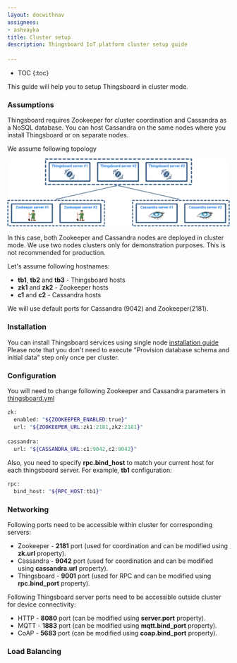 ```yaml
---
layout: docwithnav
assignees:
- ashvayka
title: Cluster setup
description: Thingsboard IoT platform cluster setup guide

---
```


* TOC
{:toc}

This guide will help you to setup Thingsboard in cluster mode.

### Assumptions

Thingsboard requires Zookeeper for cluster coordination and Cassandra as a NoSQL database. 
You can host Cassandra on the same nodes where you install Thingsboard or on separate nodes.

We assume following topology
 
![image](/images/user-guide/cluster-topology.svg)
 
In this case, both Zookeeper and Cassandra nodes are deployed in cluster mode. 
We use two nodes clusters only for demonstration purposes. 
This is not recommended for production.

Let's assume following hostnames:

 - **tb1**, **tb2** and **tb3** - Thingsboard hosts
 - **zk1** and **zk2** - Zookeeper hosts
 - **c1** and **c2** - Cassandra hosts 
 
We will use default ports for Cassandra (9042) and Zookeeper(2181).

### Installation

You can install Thingsboard services using single node [installation guide](/docs/user-guide/install/linux/)
Please note that you don't need to execute "Provision database schema and initial data" step only once per cluster.

### Configuration

You will need to change following Zookeeper and Cassandra parameters in [thingsboard.yml](/docs/user-guide/install/config/#thingsboardyml)

```bash
zk:
  enabled: "${ZOOKEEPER_ENABLED:true}"
  url: "${ZOOKEEPER_URL:zk1:2181,zk2:2181}"

cassandra:
  url: "${CASSANDRA_URL:c1:9042,c2:9042}"

```

Also, you need to specify **rpc.bind_host** to match your current host for each thingsboard server. For example, **tb1** configuration:

```bash
rpc:
  bind_host: "${RPC_HOST:tb1}"
```

### Networking

Following ports need to be accessible within cluster for corresponding servers:
 
 - Zookeeper - **2181** port (used for coordination and can be modified using **zk.url** property).
 - Cassandra - **9042** port (used for coordination and can be modified using **cassandra.url** property).
 - Thingsboard - **9001** port (used for RPC and can be modified using **rpc.bind_port** property).
 
Following Thingsboard server ports need to be accessible outside cluster for device connectivity:
 
 - HTTP - **8080** port (can be modified using **server.port** property).
 - MQTT - **1883** port (can be modified using **mqtt.bind_port** property).
 - CoAP - **5683** port (can be modified using **coap.bind_port** property).

### Load Balancing

